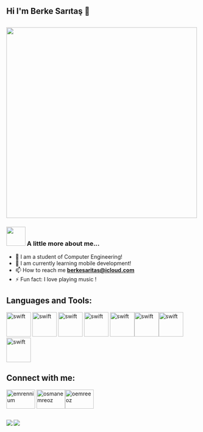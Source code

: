 
<h2>Hi I'm Berke Sarıtaş 👋 <h2>


<img src="https://static1.s123-cdn-static-a.com/uploads/5555641/normal_614650aa3c2a1.gif" width="500">

 ### <img src="https://media.giphy.com/media/VgCDAzcKvsR6OM0uWg/giphy.gif" width="50"> A little more about me...  
 - 🔭 I am a student of Computer Engineering!
 - 🌱 I am currently learning mobile development!
 - 📫 How to reach me **berkesaritas@icloud.com**
 - ⚡ Fun fact: I love playing music !

 <h2 align="left">Languages and Tools:</h2>

 
 <img alt="swift" width="64px" src="https://img.icons8.com/color/240/000000/swift.png" />  <img alt="swift" width="64px" src="https://img.icons8.com/color/240/000000/flutter.png" /> <img alt="swift" width="64px" src="https://img.icons8.com/color/240/000000/dart.png" /> <img alt="swift" width="64px" src="https://img.icons8.com/color/240/000000/python.png" />  <img alt="swift" width="64px" src="https://img.icons8.com/color/240/000000/java.png" /><img alt="swift" width="64px" src="https://img.icons8.com/color/240/000000/nodejs.png" /><img alt="swift" width="64px" src="https://img.icons8.com/color/240/000000/firebase.png" /><img alt="swift" width="64px" src="https://img.icons8.com/color/240/000000/git.png" />
  
 <h2 align="left">Connect with me:</h2>
  
<a href="https://twitter.com/berkesaritas_" target="blank"><img align="center" src="https://raw.githubusercontent.com/rahuldkjain/github-profile-readme-generator/master/src/images/icons/Social/twitter.svg" alt="emrennium" height="50" width="75" /></a>
 <a href="https://www.linkedin.com/in/berke-saritaş-b543b121a/" target="blank"><img align="center" src="https://raw.githubusercontent.com/rahuldkjain/github-profile-readme-generator/master/src/images/icons/Social/linked-in-alt.svg" alt="osmanemreoz" height="50" width="75" /></a><a href="https://instagram.com/berkesaritas__" target="blank"><img align="center" src="https://raw.githubusercontent.com/rahuldkjain/github-profile-readme-generator/master/src/images/icons/Social/instagram.svg" alt="oemreeoz" height="50" width="75" /></a>
  
 <h2><h2>
   
   
<img align="left" src="https://github-readme-stats.vercel.app/api?username=mberkesaritas&show_icons=true&locale=en">


<img align="left" src="https://github-readme-stats.vercel.app/api/top-langs?username=mberkesaritas&show_icons=true&locale=en&layout=compact"> 

   
   
   






